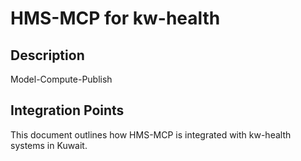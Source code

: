 # HMS-MCP for kw-health

## Description

Model-Compute-Publish

## Integration Points

This document outlines how HMS-MCP is integrated with kw-health systems in Kuwait.
